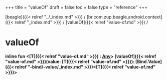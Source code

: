 +++
title = "valueOf"
draft = false
toc = false
type = "reference"
+++

[beagle]({{< relref "../_index.md" >}}) / [br.com.zup.beagle.android.context]({{< relref "_index.md" >}}) / [valueOf]({{< relref "value-of.md" >}}) / 



# valueOf  
  
<b><b>inline fun <[T]({{< relref "value-of.md" >}}) : [Any](https://kotlinlang.org/api/latest/jvm/stdlib/kotlin/-any/index.html)> [valueOf]({{< relref "value-of.md" >}})(value: [T]({{< relref "value-of.md" >}})): [Bind.Value]({{< relref "-bind/-value/_index.md" >}})<[T]({{< relref "value-of.md" >}})></b></b>  



